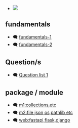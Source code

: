 - <img src="https://img.shields.io/badge/View-ChatGPT_Conversation-blue?logo=openai&logoColor=white" />

## fundamentals
- 🗨️ <a href="https://chatgpt.com/c/68536dbf-dd20-800d-9328-f38fcbdef71e" target="_blank">fundamentals-1 </a>
- 🗨️ <a href="https://chatgpt.com/c/6856fc5b-1158-800d-8222-c209716ac1e3" target="_blank">fundamentals-2 </a>

## Question/s
- 🗨️ <a href="https://chatgpt.com/c/6854510f-b2d4-800d-afd2-c1a3dba598ec" target="_blank">Question list 1 </a>

## package / module
- 🗨️ <a href="https://chatgpt.com/c/685647fe-4340-800d-bfe6-adb6a3f60d42" target="_blank">m1:collections,etc</a>
- 🗨️ <a href="https://chatgpt.com/c/68535fab-0494-800d-af09-a35817d88f6a" target="_blank">m2:file,json,os,pathlib,etc</a>
- 🗨️ <a href="https://chatgpt.com/c/68563797-7870-800d-84ed-dda9745eb57c" target="_blank">web:fastapi,flask,django</a>


